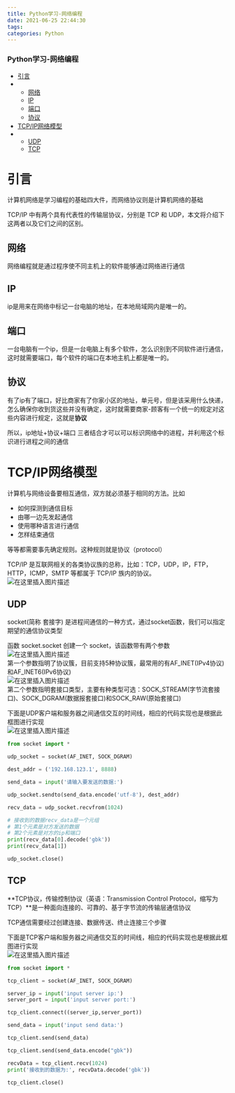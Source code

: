 ```yaml
---
title: Python学习-网络编程
date: 2021-06-25 22:44:30
tags: 
categories: Python
---
```


<!--more-->

### Python学习-网络编程

- [引言](#_1)
- - [网络](#_5)
  - [IP](#IP_7)
  - [端口](#_9)
  - [协议](#_11)
- [TCP/IP网络模型](#TCPIP_15)
- - [UDP](#UDP_27)
  - [TCP](#TCP_60)

# 引言

计算机网络是学习编程的基础四大件，而网络协议则是计算机网络的基础

TCP/IP 中有两个具有代表性的传输层协议，分别是 TCP 和 UDP，本文将介绍下这两者以及它们之间的区别。

## 网络

网络编程就是通过程序使不同主机上的软件能够通过网络进行通信

## IP

ip是用来在网络中标记一台电脑的地址，在本地局域网内是唯一的。

## 端口

一台电脑有一个ip，但是一台电脑上有多个软件，怎么识别到不同软件进行通信，这时就需要端口，每个软件的端口在本地主机上都是唯一的。

## 协议

有了ip有了端口，好比商家有了你家小区的地址，单元号，但是该采用什么快递，怎么确保你收到货这些并没有确定，这时就需要商家-顾客有一个统一的规定对这些内容进行规定，这就是**协议**

所以，ip地址+协议+端口 三者结合才可以可以标识网络中的进程，并利用这个标识进行进程之间的通信

# TCP/IP网络模型

计算机与网络设备要相互通信，双方就必须基于相同的方法。比如

- 如何探测到通信目标
- 由哪一边先发起通信
- 使用哪种语言进行通信
- 怎样结束通信

等等都需要事先确定规则。这种规则就是协议（protocol）

TCP/IP 是互联网相关的各类协议族的总称，比如：TCP，UDP，IP，FTP，HTTP，ICMP，SMTP 等都属于 TCP/IP 族内的协议。  
![在这里插入图片描述](https://img-blog.csdnimg.cn/20210624220714298.png?x-oss-process=image/watermark,type_ZmFuZ3poZW5naGVpdGk,shadow_10,text_aHR0cHM6Ly9ibG9nLmNzZG4ubmV0L0hhb190b3A=,size_16,color_FFFFFF,t_70)

## UDP

socket\(简称 套接字\) 是进程间通信的一种方式，通过socket函数，我们可以指定期望的通信协议类型

函数 socket.socket 创建一个 socket，该函数带有两个参数  
![在这里插入图片描述](https://img-blog.csdnimg.cn/20210625212120166.png)  
第一个参数指明了协议簇，目前支持5种协议簇，最常用的有AF\_INET\(IPv4协议\)和AF\_INET6\(IPv6协议\)  
![在这里插入图片描述](https://img-blog.csdnimg.cn/20210625212203662.png)  
第二个参数指明套接口类型，主要有种类型可选：SOCK\_STREAM\(字节流套接口\)、SOCK\_DGRAM\(数据报套接口\)和SOCK\_RAW\(原始套接口\)

下面是UDP客户端和服务器之间通信交互的时间线，相应的代码实现也是根据此框图进行实现  
![在这里插入图片描述](https://img-blog.csdnimg.cn/20210625212814498.png?x-oss-process=image/watermark,type_ZmFuZ3poZW5naGVpdGk,shadow_10,text_aHR0cHM6Ly9ibG9nLmNzZG4ubmV0L0hhb190b3A=,size_16,color_FFFFFF,t_70)

```python
from socket import *

udp_socket = socket(AF_INET, SOCK_DGRAM)

dest_addr = ('192.168.123.1', 8888)

send_data = input('请输入要发送的数据:')

udp_socket.sendto(send_data.encode('utf-8'), dest_addr)

recv_data = udp_socket.recvfrom(1024)

# 接收到的数据recv_data是一个元组
# 第1个元素是对方发送的数据
# 第2个元素是对方的ip和端口
print(recv_data[0].decode('gbk'))
print(recv_data[1])

udp_socket.close()
```

## TCP

\*\*TCP协议，传输控制协议（英语：Transmission Control Protocol，缩写为 TCP）\*\*是一种面向连接的、可靠的、基于字节流的传输层通信协议

TCP通信需要经过创建连接、数据传送、终止连接三个步骤

下面是TCP客户端和服务器之间通信交互的时间线，相应的代码实现也是根据此框图进行实现  
![在这里插入图片描述](https://img-blog.csdnimg.cn/20210625223637898.png?x-oss-process=image/watermark,type_ZmFuZ3poZW5naGVpdGk,shadow_10,text_aHR0cHM6Ly9ibG9nLmNzZG4ubmV0L0hhb190b3A=,size_16,color_FFFFFF,t_70)

```python
from socket import *

tcp_client = socket(AF_INET, SOCK_DGRAM)

server_ip = input('input server ip:')
server_port = input('input server port:')

tcp_client.connect((server_ip,server_port))

send_data = input('input send data:')

tcp_client.send(send_data)

tcp_client.send(send_data.encode("gbk"))

recvData = tcp_client.recv(1024)
print('接收到的数据为:', recvData.decode('gbk'))

tcp_client.close()
```
